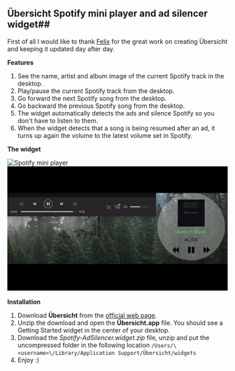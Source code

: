 ## Übersicht Spotify mini player and ad silencer widget##

First of all I would like to thank [Felix](https://github.com/felixhageloh) for the great work on creating Übersicht and keeping it updated day after day.

**Features**

1. See the name, artist and album image of the current Spotify track in the desktop.
2. Play/pause the current Spotify track from the desktop.
3. Go forward the next Spotify song from the desktop.
4. Go backward the previous Spotify song from the desktop.
5. The widget automatically detects the ads and silence Spotify so you don't have to listen to them.
6. When the widget detects that a song is being resumed after an ad, it turns up again the volume to the latest volume set in Spotify.

**The widget**

![Spotify mini player](screenshot.png)
![Spotify ad silencer](spotify-adsilencer.gif)

**Installation**

1. Download **Übersicht** from the [official web page](http://tracesof.net/uebersicht/).
2. Unzip the download and open the **Übersicht.app** file. You should see a Getting Started widget in the center of your desktop.
3. Download the *Spotify-AdSilencer.widget.zip* file, unzip and put the uncompressed folder in the following location `/Users/\<username>\/Library/Application Support/Übersicht/widgets`
4. Enjoy :)